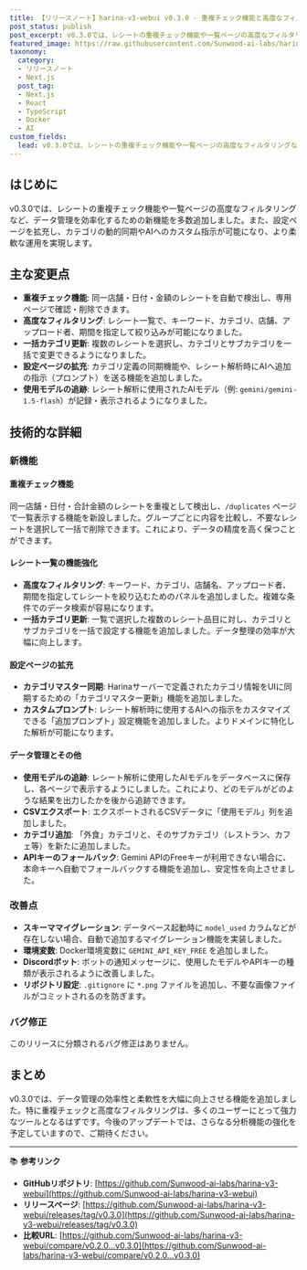```yaml
---
title: 【リリースノート】harina-v3-webui v0.3.0 - 重複チェック機能と高度なフィルタリングを追加
post_status: publish
post_excerpt: v0.3.0では、レシートの重複チェック機能や一覧ページの高度なフィルタリングなど、データ管理を効率化する新機能を多数追加しました。設定ページも拡充され、カテゴリの動的同期やAIへのカスタム指示が可能になり、より柔軟な運用を実現します。
featured_image: https://raw.githubusercontent.com/Sunwood-ai-labs/harina-v3-webui/main/generated-images/release-v0.3.0-20251029_081513/imagen-4-ultra_2025-10-29T08-16-14-819Z_A_clean__photorealistic_miniature_scene_inside_a_w_1.png
taxonomy:
  category:
  - リリースノート
  - Next.js
  post_tag:
  - Next.js
  - React
  - TypeScript
  - Docker
  - AI
custom_fields:
  lead: v0.3.0では、レシートの重複チェック機能や一覧ページの高度なフィルタリングなど、データ管理を効率化する新機能を多数追加しました。設定ページも拡充され、カテゴリの動的同期やAIへのカスタム指示が可能になり、より柔軟な運用を実現します。
---
```


## はじめに
v0.3.0では、レシートの重複チェック機能や一覧ページの高度なフィルタリングなど、データ管理を効率化するための新機能を多数追加しました。また、設定ページを拡充し、カテゴリの動的同期やAIへのカスタム指示が可能になり、より柔軟な運用を実現します。

## 主な変更点
- **重複チェック機能**: 同一店舗・日付・金額のレシートを自動で検出し、専用ページで確認・削除できます。
- **高度なフィルタリング**: レシート一覧で、キーワード、カテゴリ、店舗、アップロード者、期間を指定して絞り込みが可能になりました。
- **一括カテゴリ更新**: 複数のレシートを選択し、カテゴリとサブカテゴリを一括で変更できるようになりました。
- **設定ページの拡充**: カテゴリ定義の同期機能や、レシート解析時にAIへ追加の指示（プロンプト）を送る機能を追加しました。
- **使用モデルの追跡**: レシート解析に使用されたAIモデル（例: `gemini/gemini-1.5-flash`）が記録・表示されるようになりました。

## 技術的な詳細

### 新機能
#### 重複チェック機能
同一店舗・日付・合計金額のレシートを重複として検出し、`/duplicates` ページで一覧表示する機能を新設しました。グループごとに内容を比較し、不要なレシートを選択して一括で削除できます。これにより、データの精度を高く保つことができます。

#### レシート一覧の機能強化
- **高度なフィルタリング**: キーワード、カテゴリ、店舗名、アップロード者、期間を指定してレシートを絞り込むためのパネルを追加しました。複雑な条件でのデータ検索が容易になります。
- **一括カテゴリ更新**: 一覧で選択した複数のレシート品目に対し、カテゴリとサブカテゴリを一括で設定する機能を追加しました。データ整理の効率が大幅に向上します。

#### 設定ページの拡充
- **カテゴリマスター同期**: Harinaサーバーで定義されたカテゴリ情報をUIに同期するための「カテゴリマスター更新」機能を追加しました。
- **カスタムプロンプト**: レシート解析時に使用するAIへの指示をカスタマイズできる「追加プロンプト」設定機能を追加しました。よりドメインに特化した解析が可能になります。

#### データ管理とその他
- **使用モデルの追跡**: レシート解析に使用したAIモデルをデータベースに保存し、各ページで表示するようにしました。これにより、どのモデルがどのような結果を出力したかを後から追跡できます。
- **CSVエクスポート**: エクスポートされるCSVデータに「使用モデル」列を追加しました。
- **カテゴリ追加**: 「外食」カテゴリと、そのサブカテゴリ（レストラン、カフェ等）を新たに追加しました。
- **APIキーのフォールバック**: Gemini APIのFreeキーが利用できない場合に、本命キーへ自動でフォールバックする機能を追加し、安定性を向上させました。

### 改善点
- **スキーママイグレーション**: データベース起動時に `model_used` カラムなどが存在しない場合、自動で追加するマイグレーション機能を実装しました。
- **環境変数**: Docker環境変数に `GEMINI_API_KEY_FREE` を追加しました。
- **Discordボット**: ボットの通知メッセージに、使用したモデルやAPIキーの種類が表示されるように改善しました。
- **リポジトリ設定**: `.gitignore` に `*.png` ファイルを追加し、不要な画像ファイルがコミットされるのを防ぎます。

### バグ修正
このリリースに分類されるバグ修正はありません。

## まとめ
v0.3.0では、データ管理の効率性と柔軟性を大幅に向上させる機能を追加しました。特に重複チェックと高度なフィルタリングは、多くのユーザーにとって強力なツールとなるはずです。今後のアップデートでは、さらなる分析機能の強化を予定していますので、ご期待ください。

---

📚 **参考リンク**
- **GitHubリポジトリ**: [https://github.com/Sunwood-ai-labs/harina-v3-webui](https://github.com/Sunwood-ai-labs/harina-v3-webui)
- **リリースページ**: [https://github.com/Sunwood-ai-labs/harina-v3-webui/releases/tag/v0.3.0](https://github.com/Sunwood-ai-labs/harina-v3-webui/releases/tag/v0.3.0)
- **比較URL**: [https://github.com/Sunwood-ai-labs/harina-v3-webui/compare/v0.2.0...v0.3.0](https://github.com/Sunwood-ai-labs/harina-v3-webui/compare/v0.2.0...v0.3.0)
